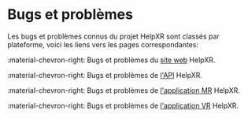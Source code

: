 # Bugs et problèmes

Les bugs et problèmes connus du projet HelpXR sont classés par plateforme,
voici les liens vers les pages correspondantes:

:material-chevron-right: Bugs et problèmes du [site web](./website.md) HelpXR.

:material-chevron-right: Bugs et problèmes de [l'API](./api.md) HelpXR.

:material-chevron-right: Bugs et problèmes de [l'application MR](./mr.md) HelpXR.

:material-chevron-right: Bugs et problèmes de [l'application VR](./vr.md) HelpXR.